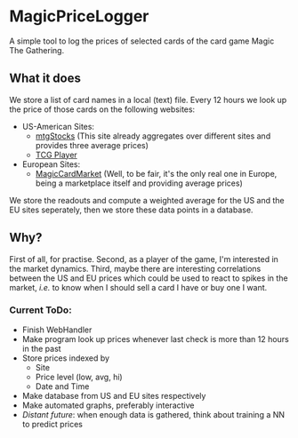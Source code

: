 # MagicPriceLogger

A simple tool to log the prices of selected cards of the card game Magic The Gathering.


## What it does

We store a list of card names in a local (text) file. Every 12 hours we look up the price of those cards on the following websites:
* US-American Sites:
    * [mtgStocks](https://www.mtgstocks.com/) (This site already aggregates over different sites and provides three average prices)
    * [TCG Player](http://www.tcgplayer.com/)
* European Sites:
    * [MagicCardMarket](https://www.magiccardmarket.eu/) (Well, to be fair, it's the only real one in Europe, being a marketplace itself and providing average prices)
    
We store the readouts and compute a weighted average for the US and the EU sites seperately, then we store these data points in a database.

## Why?

First of all, for practise. Second, as a player of the game, I'm interested in the market dynamics. Third, maybe there are interesting correlations between the US and EU prices which could be used to react to spikes in the market, *i.e.* to know when I should sell a card I have or buy one I want.


### Current ToDo:

* Finish WebHandler
* Make program look up prices whenever last check is more than 12 hours in the past
* Store prices indexed by
    * Site
    * Price level (low, avg, hi)
    * Date and Time
* Make database from US and EU sites respectively
* Make automated graphs, preferably interactive
* *Distant future*: when enough data is gathered, think about training a NN to predict prices
